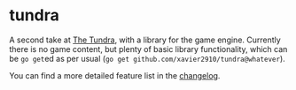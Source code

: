# tundra

A second take at [The Tundra](github.com/xavier2910/thetundra), with a
library for the game engine. Currently there is no game content, but
plenty of basic library functionality, which can be `go get`ed as per
usual (`go get github.com/xavier2910/tundra@whatever`).

You can find a more detailed feature list in the
[changelog](CHANGELOG.md).
